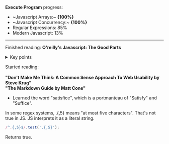 **Execute Program** progress:

- ~Javascript Arrays:~ **{100%}**
- ~Javascript Concurrency:~ **{100%}**<br>
- Regular Expressions: 85%<br>
- Modern Javascript: 13%<br>

---

Finished reading: **O'reilly's Javascript: The Good Parts**
<details>
<summary>Key points</summary><br>
  
- Always use scope 
- Demystified some grammar 

</details>

Started reading:<br><br>
**"Don't Make Me Think: A Common Sense Approach To Web Usability by Steve Krug"**<br>
**"The Markdown Guide by Matt Cone"**<br>

- Learned the word "satisfice", which is a portmanteau of "Satisfy" and "Suffice".

In some regex systems, .{,5} means "at most five characters". That's not true in JS. JS interprets it as a literal string.
```js
/^.{,5}$/.test('.{,5}');
```

Returns true.

